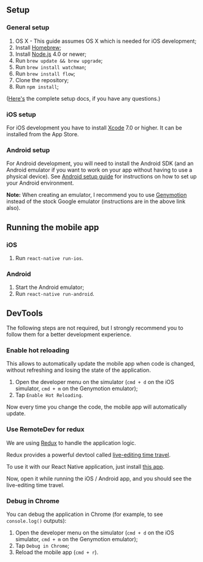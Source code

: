 ## Setup
### General setup
1. OS X - This guide assumes OS X which is needed for iOS development;
2. Install [Homebrew](http://brew.sh/);
3. Install [Node.js](https://nodejs.org/en/) 4.0 or newer;
4. Run `brew update && brew upgrade`;
5. Run `brew install watchman`;
6. Run `brew install flow`;
7. Clone the repository;
8. Run `npm install`;

([Here's](https://facebook.github.io/react-native/docs/getting-started.html#content) the complete setup docs, if you have any questions.)

### iOS setup

For iOS development you have to install [Xcode](https://developer.apple.com/xcode/download/) 7.0 or higher. It can be installed from the App Store.

### Android setup

For Android development, you will need to install the Android SDK (and an Android emulator if you want to work on your app without having to use a physical device). See [Android setup guide](https://facebook.github.io/react-native/docs/android-setup.html) for instructions on how to set up your Android environment.

**Note:** When creating an emulator, I recommend you to use [Genymotion](https://www.genymotion.com/) instead of the stock Google emulator (instructions are in the above link also).

## Running the mobile app

### iOS

1. Run `react-native run-ios`.

### Android

1. Start the Android emulator;
1. Run `react-native run-android`.

## DevTools

The following steps are not required, but I strongly recommend you to follow them for a better development experience.

### Enable hot reloading

This allows to automatically update the mobile app when code is changed, without refreshing and losing the state of the application.

1. Open the developer menu on the simulator (`cmd + d` on the iOS simulator, `cmd + m` on the Genymotion emulator);
2. Tap `Enable Hot Reloading`.

Now every time you change the code, the mobile app will automatically update.

### Use RemoteDev for redux

We are using [Redux](https://github.com/reactjs/redux) to handle the application logic.

Redux provides a powerful devtool called [live-editing time travel](https://github.com/gaearon/redux-devtools).

To use it with our React Native application, just install [this app](https://chrome.google.com/webstore/detail/remotedev/faicmgpfiaijcedapokpbdejaodbelph).

Now, open it while running the iOS / Android app, and you should see the live-editing time travel.

### Debug in Chrome

You can debug the application in Chrome (for example, to see `console.log()` outputs):

1. Open the developer menu on the simulator (`cmd + d` on the iOS simulator, `cmd + m` on the Genymotion emulator);
2. Tap `Debug in Chrome`;
3. Reload the mobile app (`cmd + r`).
